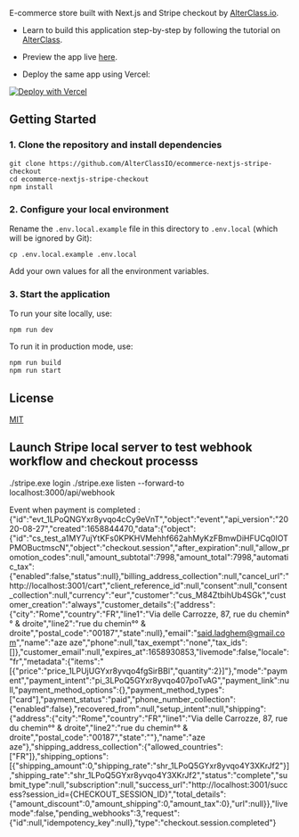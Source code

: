 E-commerce store built with Next.js and Stripe checkout by [AlterClass.io](https://alterclass.io).

- Learn to build this application step-by-step by following the tutorial on [AlterClass](https://alterclass.io/tutorials/create-an-ecommerce-website-with-nextjs-and-stripe).

- Preview the app live [here](https://myplantshop.vercel.app/).

- Deploy the same app using Vercel:

[![Deploy with Vercel](https://vercel.com/button)](https://vercel.com/new/git/external?repository-url=https://github.com/AlterClassIO/ecommerce-nextjs-stripe-checkout&project-name=eCommerce+Store+by+AlterClass&repository-name=eCommerce+Store+by+AlterClass)

## Getting Started

### 1. Clone the repository and install dependencies

```
git clone https://github.com/AlterClassIO/ecommerce-nextjs-stripe-checkout
cd ecommerce-nextjs-stripe-checkout
npm install
```

### 2. Configure your local environment

Rename the `.env.local.example` file in this directory to `.env.local` (which will
be ignored by Git):

```
cp .env.local.example .env.local
```

Add your own values for all the environment variables.

### 3. Start the application

To run your site locally, use:

```
npm run dev
```

To run it in production mode, use:

```
npm run build
npm run start
```

## License

[MIT](https://github.com/AlterClassIO/ecommerce-nextjs-stripe-checkout/blob/master/LICENSE)

## Launch Stripe local server to test webhook workflow and checkout processs

./stripe.exe login
./stripe.exe listen --forward-to localhost:3000/api/webhook

Event when payment is completed : {"id":"evt_1LPoQNGYxr8yvqo4cCy9eVnT","object":"event","api_version":"2020-08-27","created":1658844470,"data":{"object":{"id":"cs_test_a1MY7ujYtKFs0KPKHVMehhf662ahMyKzFBmwDiHFUCq0IOTPMOBuctmscN","object":"checkout.session","after_expiration":null,"allow_promotion_codes":null,"amount_subtotal":7998,"amount_total":7998,"automatic_tax":{"enabled":false,"status":null},"billing_address_collection":null,"cancel_url":"http://localhost:3001/cart","client_reference_id":null,"consent":null,"consent_collection":null,"currency":"eur","customer":"cus_M84ZtbihUb4SGk","customer_creation":"always","customer_details":{"address":{"city":"Rome","country":"FR","line1":"Via delle Carrozze, 87, rue du chemin°° & droite","line2":"rue du chemin°° & droite","postal_code":"00187","state":null},"email":"said.ladghem@gmail.com","name":"aze aze","phone":null,"tax_exempt":"none","tax_ids":[]},"customer_email":null,"expires_at":1658930853,"livemode":false,"locale":"fr","metadata":{"items":"[{\"price\":\"price_1LPUjUGYxr8yvqo4fgSirBBl\",\"quantity\":2}]"},"mode":"payment","payment_intent":"pi_3LPoQ5GYxr8yvqo407poTvAG","payment_link":null,"payment_method_options":{},"payment_method_types":["card"],"payment_status":"paid","phone_number_collection":{"enabled":false},"recovered_from":null,"setup_intent":null,"shipping":{"address":{"city":"Rome","country":"FR","line1":"Via delle Carrozze, 87, rue du chemin°° & droite","line2":"rue du chemin°° & droite","postal_code":"00187","state":""},"name":"aze aze"},"shipping_address_collection":{"allowed_countries":["FR"]},"shipping_options":[{"shipping_amount":0,"shipping_rate":"shr_1LPoQ5GYxr8yvqo4Y3XKrJf2"}],"shipping_rate":"shr_1LPoQ5GYxr8yvqo4Y3XKrJf2","status":"complete","submit_type":null,"subscription":null,"success_url":"http://localhost:3001/success?session_id={CHECKOUT_SESSION_ID}","total_details":{"amount_discount":0,"amount_shipping":0,"amount_tax":0},"url":null}},"livemode":false,"pending_webhooks":3,"request":{"id":null,"idempotency_key":null},"type":"checkout.session.completed"}

